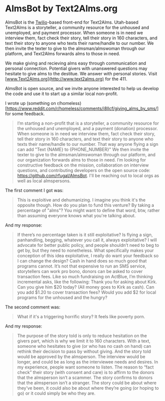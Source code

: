 # AlmsBot by Text2Alms.org

AlmsBot is the [Twilio](https://twilio.com)-based front-end for Text2Alms. Utah-based Text2Alms is a storyteller, a community resource for the unhoused and unemployed, and payment processor. When someone is in need we interview them, fact check their story, tell their story in 160 characters, and text their story to anyone who texts their name/handle to our number. We then invite the texter to give to the almsman/almswoman through our platform, and Text2Alms forwards alms to those in need.

We make giving and recieving alms easy through communication and personal connection. Potential givers with unanswered questions may hesitate to give alms to the destitue. We answer with personal stories. Visit [www.Text2Alms.org](http://www.text2alms.org) for the 411.

AlmsBot is open source, and we invite anyone interested to help us develop the code and use it to start up a similar local non-profit.

I wrote up (something on r/homeless)[https://www.reddit.com/r/homeless/comments/i8llcf/giving_alms_by_sms/] for some feedback.
> I’m starting a non-profit that is a storyteller, a community resource for the unhoused and unemployed, and a payment (donation) processor. When someone is in need we interview them, fact check their story, tell their story in 160 characters, and text their story to anyone who texts their name/handle to our number. That way anyone flying a sign can add "Text {NAME} to {PHONE_NUMBER}"
> We then invite the texter to give to the almsman/almswoman through our platform, and our organization forwards alms to those in need.
> I’m looking for constructive feedback on the mission, collaboration on interview questions, and contributing developers on the open source code: https://github.com/rfugal/AlmsBot. I'll be reaching out to local orgs as well as local almspersons.

The first comment I got was:
> This is exploitive and dehumanizing. I imagine you think it's the opposite though. How do you plan to fund this venture? By taking a percentage of "alms"? You might want to define that word, btw, rather than assuming everyone knows what you're talking about.

And my response:
>If there’s no percentage taken is it still exploitative? Is flying a sign, panhandling, begging, whatever you call it, always exploitative? I will advocate for better public policy, and people shouldn’t need to beg to get by, but they need to nonetheless. What specifically makes your conception of this idea exploitative, I really do want your feedback so I can change the design? Cash in hand does so much good that programs cannot. It’s not that expensive to run an SMS service, storytellers can work pro bono, donors can be asked to cover transaction fees.
> Like so much fundraising on ActBlue, I’m thinking incremental asks, like the following: Thank you for asking about Kirk. Can you give him $20 today? (All money goes to Kirk as cash). Can you add $1.20 to cover transaction fees? Would you add $2 for local programs for the unhoused and the hungry?

The second comment was:
> What if it's a triggering horrific story? It feels like poverty porn.

And my response:
> The purpose of the story told is only to reduce hesitation on the givers part, which is why we limit it to 160 characters. With a text, someone who hesitates to give (or who has no cash on hand) can rethink their decision to pass by without giving.
> And the story told would be approved by the almsperson. The interview would be longer, and could be as long as the interviewee needs and desires. In my experience, people want someone to listen.
> The reason to “fact check” their story (with consent and care) is to affirm to the donors that the almsperson isn’t a scammer. The story confirms to donors that the almsperson isn’t a stranger.
> The story could be about where they’ve been, it could also be about where they’re going (or hoping to go) or it could simply be who they are.
